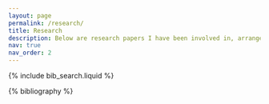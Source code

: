 ```yaml
---
layout: page
permalink: /research/
title: Research
description: Below are research papers I have been involved in, arranged in reverse chronological order.
nav: true
nav_order: 2
---
```


<!-- _pages/publications.md -->

<!-- Bibsearch Feature -->

{% include bib_search.liquid %}

<div class="publications">

{% bibliography %}

</div>
